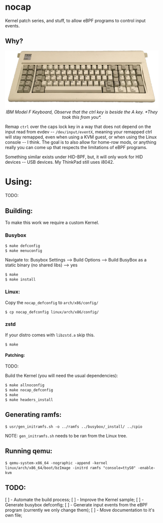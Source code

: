 # nocap
Kernel patch series, and stuff, to allow eBPF programs to control input events.

## Why?
<p align="center">
  <img src="./assets/IBM.png"/>
  <i>IBM Model F Keyboard, Observe that the ctrl key is beside the A key. *They took this from you*.</i>
</p>

Remap `ctrl` over the caps lock key in a way that does not depend on the input read from evdev -- `/dev/input/eventX`, meaning your remapped ctrl will stay remapped, even when using a KVM guest, or when using the Linux console -- I think. The goal is to also allow for home-row mods, or anything really you can come up that respects the limitations of eBPF programs.

Something similar exists under HID-BPF, but, it will only work for HID devices -- USB devices. My ThinkPad still uses i8042.

# Using:
TODO:

## Building:
To make this work we require a custom Kernel.

### Busybox
```shell
$ make defconfig
$ make menuconfig
```
Navigate to: Busybox Settings --> Build Options --> Build BusyBox as a static binary (no shared libs) --> yes
```shell
$ make
$ make install
```

### Linux:
Copy the `nocap_defconfig` to `arch/x86/config/`
```shell
$ cp nocap_defconfig linux/arch/x86/config/
```

### zstd
If your distro comes with `libzstd.a` skip this.
```
$ make
```

#### Patching:
TODO:

Build the Kernel (you will need the usual dependencies):
```shell
$ make allnoconfig
$ make nocap_defconfig
$ make
$ make headers_install
```

## Generating ramfs:
```shell
$ usr/gen_initramfs.sh -o ../ramfs ../busybox/_install/ ../cpio
```
NOTE: `gen_initramfs.sh` needs to be ran from the Linux tree.

## Running qemu:
```
$ qemu-system-x86_64 -nographic -append -kernel linux/arch/x86_64/boot/bzImage -initrd ramfs "console=ttyS0" -enable-kvm
```

## TODO:
[ ] - Automate the build process;
[ ] - Improve the Kernel sample;
[ ] - Generate busybox defconfig;
[ ] - Generate input events from the eBPF program (currently we only change them);
[ ] - Move documentation to it's own file;
